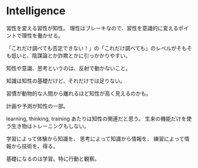 # Intelligence

習性を変える習性が知性。
理性はブレーキなので、習性を意識的に変えるポイントで理性を働かせる。

「これだけ調べても否定できない！」の「これだけ調べても」のレベルがそもそも低いと、陰謀論とか詐欺とかに引っかかりやすい。

知性や意識、思考というのは、反射で動かないこと。

知識は知性の基礎だけど、それだけでは足りない。

習慣が動物的な人間から離れるほど知性が高く見えるのかも。

計画や予測が知性の一部。

learning, thinking, training あたりは知性の関連だと思う。
生来の機能だけを使う生き物はトレーニングもしない。

学習によって体験から知識を、
思考によって知識から情報を、
練習によって情報から技術を、得る。

基礎になるのは学習。特に行動と観察。
